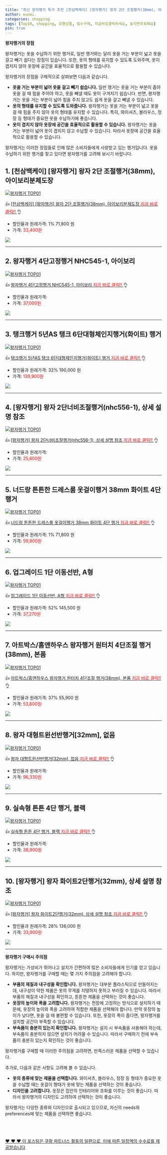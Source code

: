```yaml
---
title: "최신 왕자행거 특가 추천 [천삼백케이] [왕자행거] 왕자 2단 조절행거(38mm), 아이보리분체도장 비교 장점"
author: eunmi.
categories: shopping
tags: [Top10, shopping, 유행상품, 필수구매, 지금바로클릭하세요, 놓치면후회해요]
pin: true
---
```

**왕자행거의 장점**

왕자행거는 옷을 수납하기 위한 행거로, 일반 행거와는 달리 옷을 거는 부분이 넓고 옷을 걸고 빼기 쉽다는 장점이 있습니다. 또한, 옷의 형태를 유지할 수 있도록 도와주며, 옷이 겹치지 않아 옷장에 공간을 효율적으로 활용할 수 있습니다.

왕자행거의 장점을 구체적으로 살펴보면 다음과 같습니다.

* **옷을 거는 부분이 넓어 옷을 걸고 빼기 쉽습니다.** 일반 행거는 옷을 거는 부분이 좁아 옷을 걸 때 힘을 주어야 하고, 옷을 빼낼 때도 옷이 구겨지기 쉽습니다. 반면, 왕자행거는 옷을 거는 부분이 넓어 힘을 주지 않고도 쉽게 옷을 걸고 빼낼 수 있습니다.
* **옷의 형태를 유지할 수 있도록 도와줍니다.** 왕자행거는 옷을 거는 부분이 넓고 옷을 걸 때 힘을 주지 않아 옷의 형태를 유지할 수 있습니다. 특히, 와이셔츠, 블라우스, 정장 등 형태가 중요한 옷을 수납하기에 좋습니다.
* **옷이 겹치지 않아 옷장에 공간을 효율적으로 활용할 수 있습니다.** 왕자행거는 옷을 거는 부분이 넓어 옷이 겹치지 않고 수납할 수 있습니다. 따라서 옷장에 공간을 효율적으로 활용할 수 있습니다.

왕자행거는 이러한 장점들로 인해 많은 소비자들에게 사랑받고 있는 행거입니다. 옷을 수납하기 위한 행거를 찾고 있다면 왕자행거를 고려해 보시기 바랍니다.

   

## 1. [천삼백케이] [왕자행거] 왕자 2단 조절행거(38mm), 아이보리분체도장

[![왕자행거 TOP01](https://thumbnail6.coupangcdn.com/thumbnails/remote/230x230ex/image/vendor_inventory/385a/ffff30a7a5ea646f05809972ed67ee22291a6243d0d9f807f0e5c169b1f5.jpg)](https://link.coupang.com/re/AFFSDP?lptag=AF3617701&subid=GithubCoopas&pageKey=132178217&traceid=V0-153&itemId=388851162&vendorItemId=5163969445)


👍 [[천삼백케이] [왕자행거] 왕자 2단 조절행거(38mm), 아이보리분체도장 <font color=red> 지금 바로 클릭!! </font> ](https://link.coupang.com/re/AFFSDP?lptag=AF3617701&subid=GithubCoopas&pageKey=132178217&traceid=V0-153&itemId=388851162&vendorItemId=5163969445) 👌 


- 할인율과 원래가격: 1%  71,800   원
- 가격: <span style='color:red'>33,400원</span>

[![](/discount_price.png)](https://link.coupang.com/re/AFFSDP?lptag=AF3617701&subid=GithubCoopas&pageKey=132178217&traceid=V0-153&itemId=388851162&vendorItemId=5163969445)

---


   

## 2. 왕자행거 4단고정행거 NHC545-1, 아이보리

[![왕자행거 TOP01](https://thumbnail6.coupangcdn.com/thumbnails/remote/230x230ex/image/vendor_inventory/8983/49f684a5ff416164e8847384124187f21feea86f39d0809dbbe38df9d398.jpg)](https://link.coupang.com/re/AFFSDP?lptag=AF3617701&subid=GithubCoopas&pageKey=7153982363&traceid=V0-153&itemId=341795351&vendorItemId=70269352909)


👍 [왕자행거 4단고정행거 NHC545-1, 아이보리 <font color=red> 지금 바로 클릭!! </font> ](https://link.coupang.com/re/AFFSDP?lptag=AF3617701&subid=GithubCoopas&pageKey=7153982363&traceid=V0-153&itemId=341795351&vendorItemId=70269352909) 👌 


- 할인율과 원래가격: 
- 가격: <span style='color:red'>37,000원</span>

[![](/discount_price.png)](https://link.coupang.com/re/AFFSDP?lptag=AF3617701&subid=GithubCoopas&pageKey=7153982363&traceid=V0-153&itemId=341795351&vendorItemId=70269352909)

---


   

## 3. 탱크행거 5년AS 탱크 6단대형체인지행거(화이트) 행거

[![왕자행거 TOP01](https://thumbnail9.coupangcdn.com/thumbnails/remote/230x230ex/image/vendor_inventory/d06e/0a8a8c7bc5c3f092496171ef915af5bd82ab816cb574553ae95a17c3f54d.jpg)](https://link.coupang.com/re/AFFSDP?lptag=AF3617701&subid=GithubCoopas&pageKey=6822371072&traceid=V0-153&itemId=16174418403&vendorItemId=83369897048)


👍 [탱크행거 5년AS 탱크 6단대형체인지행거(화이트) 행거 <font color=red> 지금 바로 클릭!! </font> ](https://link.coupang.com/re/AFFSDP?lptag=AF3617701&subid=GithubCoopas&pageKey=6822371072&traceid=V0-153&itemId=16174418403&vendorItemId=83369897048) 👌 


- 할인율과 원래가격: 32%  190,000   원
- 가격: <span style='color:red'>139,900원</span>

[![](/discount_price.png)](https://link.coupang.com/re/AFFSDP?lptag=AF3617701&subid=GithubCoopas&pageKey=6822371072&traceid=V0-153&itemId=16174418403&vendorItemId=83369897048)

---


   

## 4. [왕자행거] 왕자 2단너비조절행거(nhc556-1), 상세 설명 참조

[![왕자행거 TOP01](https://thumbnail6.coupangcdn.com/thumbnails/remote/230x230ex/image/vendor_inventory/306b/5b1ca816ea6ac6d07653fa505c6cf9373ba4d192952e0310a9040f0a89ef.jpg)](https://link.coupang.com/re/AFFSDP?lptag=AF3617701&subid=GithubCoopas&pageKey=99319552&traceid=V0-153&itemId=303954908&vendorItemId=4696873453)


👍 [[왕자행거] 왕자 2단너비조절행거(nhc556-1), 상세 설명 참조 <font color=red> 지금 바로 클릭!! </font> ](https://link.coupang.com/re/AFFSDP?lptag=AF3617701&subid=GithubCoopas&pageKey=99319552&traceid=V0-153&itemId=303954908&vendorItemId=4696873453) 👌 


- 할인율과 원래가격: 
- 가격: <span style='color:red'>25,600원</span>

[![](/discount_price.png)](https://link.coupang.com/re/AFFSDP?lptag=AF3617701&subid=GithubCoopas&pageKey=99319552&traceid=V0-153&itemId=303954908&vendorItemId=4696873453)

---


   

## 5. 너드랑 튼튼한 드레스룸 옷걸이행거 38mm 화이트 4단 행거

[![왕자행거 TOP01](https://thumbnail7.coupangcdn.com/thumbnails/remote/230x230ex/image/vendor_inventory/a3ca/a9d9f3428603d768b47f39c2e2f4a581e60cdc56ad964f471787ff0df44b.png)](https://link.coupang.com/re/AFFSDP?lptag=AF3617701&subid=GithubCoopas&pageKey=6190196561&traceid=V0-153&itemId=12212774867&vendorItemId=84881281182)


👍 [너드랑 튼튼한 드레스룸 옷걸이행거 38mm 화이트 4단 행거 <font color=red> 지금 바로 클릭!! </font> ](https://link.coupang.com/re/AFFSDP?lptag=AF3617701&subid=GithubCoopas&pageKey=6190196561&traceid=V0-153&itemId=12212774867&vendorItemId=84881281182) 👌 


- 할인율과 원래가격: 1%  71,800   원
- 가격: <span style='color:red'>59,800원</span>

[![](/discount_price.png)](https://link.coupang.com/re/AFFSDP?lptag=AF3617701&subid=GithubCoopas&pageKey=6190196561&traceid=V0-153&itemId=12212774867&vendorItemId=84881281182)

---


   

## 6. 업그레이드 1단 이동선반, A형

[![왕자행거 TOP01](https://thumbnail9.coupangcdn.com/thumbnails/remote/230x230ex/image/vendor_inventory/6e46/d7c40a7f6d62912cd7c9ee08e6d9ffb1b93f2d179037d52830e56ffbfa82.jpg)](https://link.coupang.com/re/AFFSDP?lptag=AF3617701&subid=GithubCoopas&pageKey=211664&traceid=V0-153&itemId=409504&vendorItemId=82110328193)


👍 [업그레이드 1단 이동선반, A형 <font color=red> 지금 바로 클릭!! </font> ](https://link.coupang.com/re/AFFSDP?lptag=AF3617701&subid=GithubCoopas&pageKey=211664&traceid=V0-153&itemId=409504&vendorItemId=82110328193) 👌 


- 할인율과 원래가격: 52%  145,500   원
- 가격: <span style='color:red'>37,270원</span>

[![](/discount_price.png)](https://link.coupang.com/re/AFFSDP?lptag=AF3617701&subid=GithubCoopas&pageKey=211664&traceid=V0-153&itemId=409504&vendorItemId=82110328193)

---


   

## 7. 아트박스/홈앤하우스 왕자행거 원터치 4단조절 행거(38mm), 본품

[![왕자행거 TOP01](https://thumbnail7.coupangcdn.com/thumbnails/remote/230x230ex/image/vendor_inventory/ad8a/43d311ebf5073fe5809787a2048bae5e162fa05a549b49c26ca0549066f2.jpg)](https://link.coupang.com/re/AFFSDP?lptag=AF3617701&subid=GithubCoopas&pageKey=7153982363&traceid=V0-153&itemId=17991420458&vendorItemId=70268591187)


👍 [아트박스/홈앤하우스 왕자행거 원터치 4단조절 행거(38mm), 본품 <font color=red> 지금 바로 클릭!! </font> ](https://link.coupang.com/re/AFFSDP?lptag=AF3617701&subid=GithubCoopas&pageKey=7153982363&traceid=V0-153&itemId=17991420458&vendorItemId=70268591187) 👌 


- 할인율과 원래가격: 37%  55,900   원
- 가격: <span style='color:red'>53,600원</span>

[![](/discount_price.png)](https://link.coupang.com/re/AFFSDP?lptag=AF3617701&subid=GithubCoopas&pageKey=7153982363&traceid=V0-153&itemId=17991420458&vendorItemId=70268591187)

---


   

## 8. 왕자 대형트윈선반행거[32mm], 없음

[![왕자행거 TOP01](https://thumbnail7.coupangcdn.com/thumbnails/remote/230x230ex/image/vendor_inventory/061e/4725d05a1b76033af317698b64cff009052708992dccb5906e534a348b07.jpg)](https://link.coupang.com/re/AFFSDP?lptag=AF3617701&subid=GithubCoopas&pageKey=6072486795&traceid=V0-153&itemId=11217491657&vendorItemId=70166202425)


👍 [왕자 대형트윈선반행거[32mm], 없음 <font color=red> 지금 바로 클릭!! </font> ](https://link.coupang.com/re/AFFSDP?lptag=AF3617701&subid=GithubCoopas&pageKey=6072486795&traceid=V0-153&itemId=11217491657&vendorItemId=70166202425) 👌 


- 할인율과 원래가격: 
- 가격: <span style='color:red'>96,330원</span>

[![](/discount_price.png)](https://link.coupang.com/re/AFFSDP?lptag=AF3617701&subid=GithubCoopas&pageKey=6072486795&traceid=V0-153&itemId=11217491657&vendorItemId=70166202425)

---


   

## 9. 실속형 튼튼 4단 행거, 블랙

[![왕자행거 TOP01](https://thumbnail8.coupangcdn.com/thumbnails/remote/230x230ex/image/vendor_inventory/6048/5c34b0557f1f6550e9335fec512b29518d27c28f03b66ab072e3db6fcb33.jpg)](https://link.coupang.com/re/AFFSDP?lptag=AF3617701&subid=GithubCoopas&pageKey=4698413201&traceid=V0-153&itemId=5914492539&vendorItemId=85619332833)


👍 [실속형 튼튼 4단 행거, 블랙 <font color=red> 지금 바로 클릭!! </font> ](https://link.coupang.com/re/AFFSDP?lptag=AF3617701&subid=GithubCoopas&pageKey=4698413201&traceid=V0-153&itemId=5914492539&vendorItemId=85619332833) 👌 


- 할인율과 원래가격: 
- 가격: <span style='color:red'>38,900원</span>

[![](/discount_price.png)](https://link.coupang.com/re/AFFSDP?lptag=AF3617701&subid=GithubCoopas&pageKey=4698413201&traceid=V0-153&itemId=5914492539&vendorItemId=85619332833)

---


   

## 10. [왕자행거] 왕자 화이트2단행거(32mm), 상세 설명 참조

[![왕자행거 TOP01](https://thumbnail7.coupangcdn.com/thumbnails/remote/230x230ex/image/vendor_inventory/3e3c/2b462b0c5fd68cacea01d060353efbed4722c5846e2523fbd3b18d92d1a3.jpg)](https://link.coupang.com/re/AFFSDP?lptag=AF3617701&subid=GithubCoopas&pageKey=6714203910&traceid=V0-153&itemId=15597150748&vendorItemId=81291914658)


👍 [[왕자행거] 왕자 화이트2단행거(32mm), 상세 설명 참조 <font color=red> 지금 바로 클릭!! </font> ](https://link.coupang.com/re/AFFSDP?lptag=AF3617701&subid=GithubCoopas&pageKey=6714203910&traceid=V0-153&itemId=15597150748&vendorItemId=81291914658) 👌 


- 할인율과 원래가격: 28%  136,000   원
- 가격: <span style='color:red'>33,900원</span>

[![](/discount_price.png)](https://link.coupang.com/re/AFFSDP?lptag=AF3617701&subid=GithubCoopas&pageKey=6714203910&traceid=V0-153&itemId=15597150748&vendorItemId=81291914658)

---
**왕자행거 구매시 주의점**

왕자행거는 가성비가 뛰어나고 설치가 간편하여 많은 소비자들에게 인기를 얻고 있습니다. 하지만, 왕자행거를 구매할 때는 몇 가지 주의점을 고려해야 합니다.

* **부품의 재질과 내구성을 확인합니다.** 왕자행거는 대부분 플라스틱으로 만들어지는데, 내구성이 약한 제품은 옷의 무게를 지탱하지 못하고 부러질 수 있습니다. 따라서 부품의 재질과 내구성을 확인하고, 튼튼한 제품을 선택하는 것이 좋습니다.
* **옷장의 높이와 폭을 고려합니다.** 왕자행거는 천장에 고정하는 방식으로 설치하기 때문에, 옷장의 높이와 폭을 고려하여 적합한 제품을 선택해야 합니다. 만약 옷장의 높이가 낮다면, 옷을 걸 때 불편할 수 있습니다. 또한, 옷장의 폭이 좁다면, 왕자행거를 설치할 공간이 부족할 수 있습니다.
* **부속품이 충분히 있는지 확인합니다.** 왕자행거는 설치 시 부속품을 사용해야 하는데, 부속품이 충분하지 않으면 설치가 어려울 수 있습니다. 따라서 구매하기 전에 부속품이 충분히 있는지 확인하는 것이 좋습니다.

왕자행거를 구매할 때 이러한 주의점을 고려하면, 만족스러운 제품을 선택할 수 있습니다.

추가로, 다음과 같은 사항도 고려해 볼 수 있습니다.

* **옷의 종류에 맞는 제품을 선택합니다.** 와이셔츠, 블라우스, 정장 등 형태가 중요한 옷을 수납할 때는 옷걸이 형태가 옷에 맞는 제품을 선택하는 것이 좋습니다.
* **디자인을 고려합니다.** 옷장은 집안의 인테리어와 조화를 이루는 것이 좋습니다. 따라서 왕자행거의 디자인도 고려하여 선택하는 것이 좋습니다.

왕자행거는 다양한 종류와 디자인으로 출시되고 있으므로, 자신의 needs와 preferences에 맞는 제품을 선택하면 좋습니다.<br><br><br><br><br> [ ❤ ❤ ❤ 이 포스팅은 쿠팡 파트너스 활동의 일환으로, 이에 따른 일정액의 수수료를 제공받습니다](https://link.coupang.com/a/bcEFyh)
